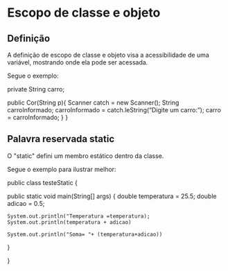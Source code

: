 # Escopo de classe e objeto

## Definição

A definição de escopo de classe e objeto visa a acessibilidade de uma variável, mostrando onde ela pode ser acessada.

Segue o exemplo:

private String carro;

public Cor(String p){
  Scanner catch = new Scanner();
  String carroInformado;
  carroInformado = catch.leString(“Digite um carro:”);
  carro = carroInformado;
    }
  }

## Palavra reservada static

O "static" defini um membro estático dentro da classe.

Segue o exemplo para ilustrar melhor:

public class testeStatic {

public static void main(String[] args) {
	double temperatura = 25.5;
  double adicao = 0.5;

	System.out.println("Temperatura =temperatura);
	System.out.println(temperatura + adicao)

	System.out.println("Soma= "+ (temperatura+adicao))

 }

}
